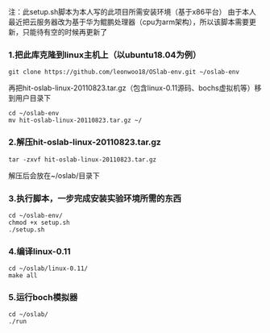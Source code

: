 注：此setup.sh脚本为本人写的此项目所需安装环境（基于x86平台）
   由于本人最近把云服务器改为基于华为鲲鹏处理器（cpu为arm架构），所以该脚本需要更新，只能待有空的时候再更新了
   
   
### 1.把此库克隆到linux主机上（以ubuntu18.04为例）
```shell
git clone https://github.com/leonwoo18/OSlab-env.git ~/oslab-env  
```
再把hit-oslab-linux-20110823.tar.gz（包含linux-0.11源码、bochs虚拟机等）移到用户目录下  </br>
```shell
cd ~/oslab-env 
mv hit-oslab-linux-20110823.tar.gz ~/  
```

### 2.解压hit-oslab-linux-20110823.tar.gz
```shell
tar -zxvf hit-oslab-linux-20110823.tar.gz  
```
解压后会放在~/oslab/目录下 
### 3.执行脚本，一步完成安装实验环境所需的东西
```shell
cd ~/oslab-env/   
chmod +x setup.sh   
./setup.sh   
```
### 4.编译linux-0.11
```shell
cd ~/oslab/linux-0.11/  
make all                
```
### 5.运行boch模拟器
```shell
cd ~/oslab/        
./run               
```
